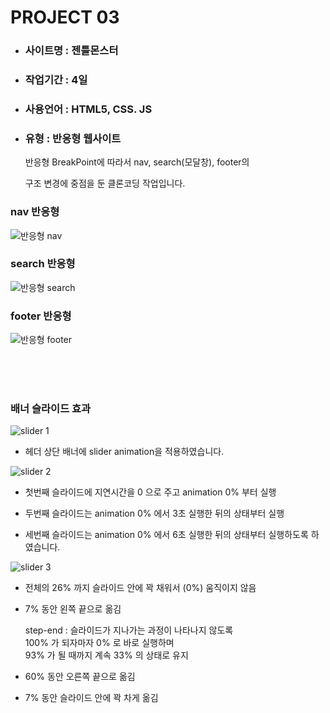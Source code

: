 # PROJECT 03


+ ### 사이트명 : 젠틀몬스터
+ ### 작업기간 : 4일
+ ### 사용언어 : HTML5, CSS. JS
+ ### 유형 : 반응형 웹사이트


  반응형 BreakPoint에 따라서 nav, search(모달창), footer의

  구조 변경에 중점을 둔 클론코딩 작업입니다.


### nav 반응형
![반응형 nav](https://github.com/user-attachments/assets/58eeb3ed-a00e-42f0-9a67-c8c52b87c1c0)


### search 반응형
![반응형 search](https://github.com/user-attachments/assets/bfa5aec3-cb78-4c1d-8f71-c264dfb717ba)


### footer 반응형
![반응형 footer](https://github.com/user-attachments/assets/876df482-f41b-4a19-ae34-d8f1c354faed)


<br/>
<br/>
<br/>


### 배너 슬라이드 효과
![slider 1](https://github.com/user-attachments/assets/a2d9cada-4ebf-47ad-a5e0-e54fcbece4ec)

* 헤더 상단 배너에 slider animation을 적용하였습니다.


![slider 2](https://github.com/user-attachments/assets/471de185-cb46-4df5-ba84-5f0e4c916f65)


* 첫번째 슬라이드에 지연시간을 0 으로 주고 animation 0% 부터 실행

* 두번째 슬라이드는 animation 0% 에서 3초 실행한 뒤의 상태부터 실행

* 세번째 슬라이드는 animation 0% 에서 6초 실행한 뒤의 상태부터 실행하도록 하였습니다.

![slider 3](https://github.com/user-attachments/assets/64d2874c-3874-492f-bd19-aeacced3627a)


* 전체의 26% 까지 슬라이드 안에 꽉 채워서 (0%) 움직이지 않음

* 7% 동안 왼쪽 끝으로 옮김

  step-end : 슬라이드가 지나가는 과정이 나타나지 않도록<br/>
  100% 가 되자마자 0% 로 바로 실행하며<br>
  93% 가 될 때까지 계속 33% 의 상태로 유지

* 60% 동안 오른쪽 끝으로 옮김

* 7% 동안 슬라이드 안에 꽉 차게 옮김



  
